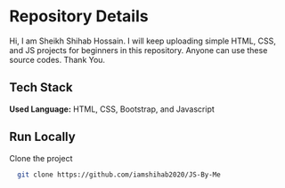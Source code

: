 
# Repository Details
Hi, I am Sheikh Shihab Hossain. I will keep uploading simple HTML, CSS, and JS projects for beginners in this repository. Anyone can use these source codes. Thank You. 

## Tech Stack

**Used Language:** HTML, CSS, Bootstrap, and Javascript


## Run Locally

Clone the project

```bash
  git clone https://github.com/iamshihab2020/JS-By-Me
```


